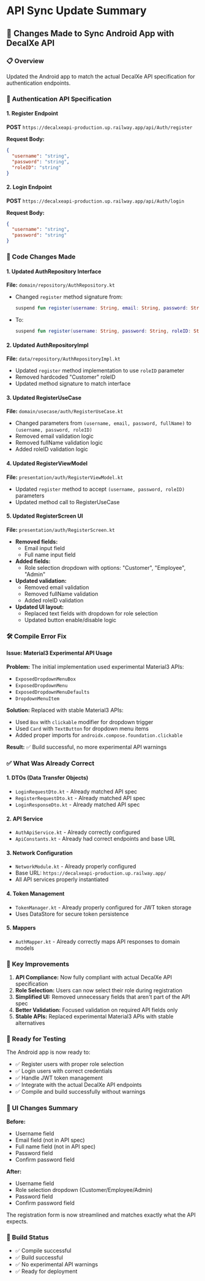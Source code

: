 # API Sync Update Summary

## 🔄 Changes Made to Sync Android App with DecalXe API

### 📋 Overview
Updated the Android app to match the actual DecalXe API specification for authentication endpoints.

### 🔐 Authentication API Specification

#### 1. Register Endpoint
**POST** `https://decalxeapi-production.up.railway.app/api/Auth/register`

**Request Body:**
```json
{
  "username": "string",
  "password": "string", 
  "roleID": "string"
}
```

#### 2. Login Endpoint
**POST** `https://decalxeapi-production.up.railway.app/api/Auth/login`

**Request Body:**
```json
{
  "username": "string",
  "password": "string"
}
```

### 🔧 Code Changes Made

#### 1. Updated AuthRepository Interface
**File:** `domain/repository/AuthRepository.kt`
- Changed `register` method signature from:
  ```kotlin
  suspend fun register(username: String, email: String, password: String, fullName: String): AuthResult
  ```
- To:
  ```kotlin
  suspend fun register(username: String, password: String, roleID: String): AuthResult
  ```

#### 2. Updated AuthRepositoryImpl
**File:** `data/repository/AuthRepositoryImpl.kt`
- Updated `register` method implementation to use `roleID` parameter
- Removed hardcoded "Customer" roleID
- Updated method signature to match interface

#### 3. Updated RegisterUseCase
**File:** `domain/usecase/auth/RegisterUseCase.kt`
- Changed parameters from `(username, email, password, fullName)` to `(username, password, roleID)`
- Removed email validation logic
- Removed fullName validation logic
- Added roleID validation logic

#### 4. Updated RegisterViewModel
**File:** `presentation/auth/RegisterViewModel.kt`
- Updated `register` method to accept `(username, password, roleID)` parameters
- Updated method call to RegisterUseCase

#### 5. Updated RegisterScreen UI
**File:** `presentation/auth/RegisterScreen.kt`
- **Removed fields:**
  - Email input field
  - Full name input field
- **Added fields:**
  - Role selection dropdown with options: "Customer", "Employee", "Admin"
- **Updated validation:**
  - Removed email validation
  - Removed fullName validation
  - Added roleID validation
- **Updated UI layout:**
  - Replaced text fields with dropdown for role selection
  - Updated button enable/disable logic

### 🛠️ Compile Error Fix

#### Issue: Material3 Experimental API Usage
**Problem:** The initial implementation used experimental Material3 APIs:
- `ExposedDropdownMenuBox`
- `ExposedDropdownMenu`
- `ExposedDropdownMenuDefaults`
- `DropdownMenuItem`

**Solution:** Replaced with stable Material3 APIs:
- Used `Box` with `clickable` modifier for dropdown trigger
- Used `Card` with `TextButton` for dropdown menu items
- Added proper imports for `androidx.compose.foundation.clickable`

**Result:** ✅ Build successful, no more experimental API warnings

### ✅ What Was Already Correct

#### 1. DTOs (Data Transfer Objects)
- `LoginRequestDto.kt` - Already matched API spec
- `RegisterRequestDto.kt` - Already matched API spec
- `LoginResponseDto.kt` - Already matched API spec

#### 2. API Service
- `AuthApiService.kt` - Already correctly configured
- `ApiConstants.kt` - Already had correct endpoints and base URL

#### 3. Network Configuration
- `NetworkModule.kt` - Already properly configured
- Base URL: `https://decalxeapi-production.up.railway.app/`
- All API services properly instantiated

#### 4. Token Management
- `TokenManager.kt` - Already properly configured for JWT token storage
- Uses DataStore for secure token persistence

#### 5. Mappers
- `AuthMapper.kt` - Already correctly maps API responses to domain models

### 🎯 Key Improvements

1. **API Compliance:** Now fully compliant with actual DecalXe API specification
2. **Role Selection:** Users can now select their role during registration
3. **Simplified UI:** Removed unnecessary fields that aren't part of the API spec
4. **Better Validation:** Focused validation on required API fields only
5. **Stable APIs:** Replaced experimental Material3 APIs with stable alternatives

### 🚀 Ready for Testing

The Android app is now ready to:
- ✅ Register users with proper role selection
- ✅ Login users with correct credentials
- ✅ Handle JWT token management
- ✅ Integrate with the actual DecalXe API endpoints
- ✅ Compile and build successfully without warnings

### 📱 UI Changes Summary

**Before:**
- Username field
- Email field (not in API spec)
- Full name field (not in API spec)
- Password field
- Confirm password field

**After:**
- Username field
- Role selection dropdown (Customer/Employee/Admin)
- Password field
- Confirm password field

The registration form is now streamlined and matches exactly what the API expects.

### 🔧 Build Status
- ✅ Compile successful
- ✅ Build successful
- ✅ No experimental API warnings
- ✅ Ready for deployment
